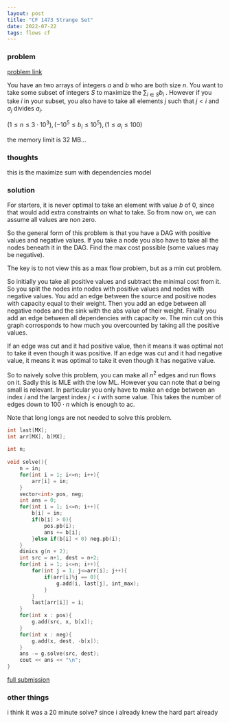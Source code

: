 ```yaml
---
layout: post
title: "CF 1473 Strange Set"
date: 2022-07-22
tags: flows cf
---
```


### problem

[problem link](https://codeforces.com/contest/1473/problem/F)

You have an two arrays of integers $a$ and $b$ who are both size $n$. You want to take some subset of integers $S$ to maximize the $\sum_{i \in S} b_i$  . However if you take $i$ in your subset, you also have to take all elements $j$ such that $j < i$ and $a_j$ divides $a_i$. 

$(1 \leq n \leq 3 \cdot 10^3), (- 10^5 \leq b_i \leq 10^5), (1 \leq a_i \leq 100)$ 

the memory limit is $32$ MB...

### thoughts
this is the maximize sum with dependencies model

### solution
For starters, it is never optimal to take an element with value $b$ of 0, since that would add extra constraints on what to take. So from now on, we can assume all values are non zero. 

So the general form of this problem is that you have a DAG with positive values and negative values. If you take a node you also have to take all the nodes beneath it in the DAG. Find the max cost possible (some values may be negative).

The key is to not view this as a max flow problem, but as a min cut problem.

So initially you take all positive values and subtract the minimal cost from it. So you split the nodes into nodes with positive values and nodes with negative values. You add an edge between the source and positive nodes with capacity equal to their weight. Then you add an edge between all negative nodes and the sink with the abs value of their weight. Finally you add an edge between all dependencies with capacity $\infty$. The min cut on this graph corrosponds to how much you overcounted by taking all the positive values. 

If an edge was cut and it had positive value, then it means it was optimal not to take it even though it was positive. If an edge was cut and it had negative value, it means it was optimal to take it even though it has negative value.


So to naively solve this problem, you can make all $n^2$ edges and run flows on it. Sadly this is MLE with the low ML. However you can note that $a$ being small is relevant. In particular you only have to make an edge between an index $i$ and the largest index $j < i$ with some value. This takes the number of edges down to $100 \cdot n$ which is enough to ac.

Note that long longs are not needed to solve this problem.

```cpp
int last[MX];
int arr[MX], b[MX];
 
int n;
 
void solve(){
	n = in;
	for(int i = 1; i<=n; i++){
		arr[i] = in;
	}
	vector<int> pos, neg;
	int ans = 0;
	for(int i = 1; i<=n; i++){
		b[i] = in;
		if(b[i] > 0){
			pos.pb(i);
			ans += b[i];
		}else if(b[i] < 0) neg.pb(i);
	}	
	dinics g(n + 2);
	int src = n+1, dest = n+2;
	for(int i = 1; i<=n; i++){
		for(int j = 1; j<=arr[i]; j++){
			if(arr[i]%j == 0){
				g.add(i, last[j], int_max);
			}
		}
		last[arr[i]] = i;
	}
	for(int x : pos){
		g.add(src, x, b[x]);
	}
	for(int x : neg){
		g.add(x, dest, -b[x]);
	}
	ans -= g.solve(src, dest);
	cout << ans << "\n";
}
```


[full submission](https://codeforces.com/contest/1473/submission/165352852)

### other things
i think it was a 20 minute solve? since i already knew the hard part already



